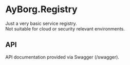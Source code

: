 # AyBorg.Registry

Just a very basic service registry.<br/>
Not suitable for cloud or security relevant environments.

## API
API documentation provided via Swagger (/swagger).